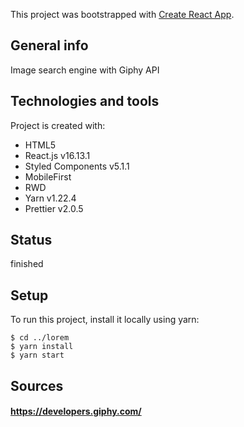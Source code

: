 This project was bootstrapped with [Create React App](https://github.com/facebook/create-react-app).

## General info

Image search engine with Giphy API

## Technologies and tools

Project is created with:

- HTML5
- React.js v16.13.1
- Styled Components v5.1.1
- MobileFirst
- RWD
- Yarn v1.22.4
- Prettier v2.0.5

## Status

finished

## Setup

To run this project, install it locally using yarn:

```
$ cd ../lorem
$ yarn install
$ yarn start
```

## Sources

#### https://developers.giphy.com/
